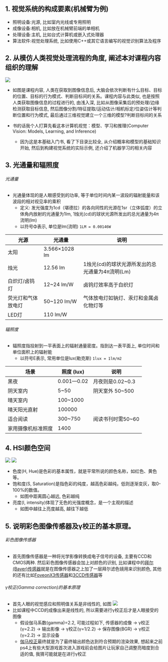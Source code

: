 ## 1. 视觉系统的构成要素(机械臂为例)
- 照明设备:光源, 比如室内光线或专用照明
- 成像设备:相机, 比如放在机械臂前端的单相机
- 处理设备:主机, 比如台式计算机或嵌入式处理器
- 算法软件:视觉处理系统, 比如使用C++或其它语言编写的视觉识别算法及程序

## 2. 从模仿人类视觉处理流程的角度, 阐述本对课程内容组织的理解
![](http://ww3.sinaimg.cn/large/006tNc79gy1g5oul0bdozj30iy0jmagg.jpg)

- 如图是课程内容, 人类在获取到图像信息后, 大脑会依次判断有什么目标、目标的位置、目标的行为模式、判断目标间的关系。课程内容与此类似, 也是按照人类获取图像信息的过程进行的, 由浅入深, 比如从图像采集后的预处理/边缘检测获取目标信息, 然后图像分割/特征提取/运动估计/相机标定/位姿估计等判断位置和行为模式, 最后通过三维视觉建立一个三维的模型?判断目标间的关系

- 书的话我个人打算先看这本计算机视觉：模型、学习和推理(Computer Vision: Models, Learning, and Inference)
  - 因为这是本基础入门书, 看了下目录比较全, 从介绍概率和模型的基础知识开始, 然后到构建视觉系统的实际示例, 还介绍了机器学习的相关内容

## 3. 光通量和辐照度
###### 光通量
- 光通量体现的是人眼感受到的功率, 等于单位时间内某一波段的辐射能量和该波段的相对视见率的乘积
  - 定义: 发光强度为1cd（堪德拉）的各向同性的光源在1sr（立体弧度）的立体角内放射的光通量为1lm, 1烛光(cd)的球状光源所发出的总光通量为4π流明(lm)
  - 以符号Φ表示, 单位是lm(流明) `1LM = 0.00146W`

| 光源 | 光通量  | 说明 |
| --- | ---    | --- |
| 太阳 | 3.566×1028 lm | |
| 烛光 | 12.56 lm | 1烛光(cd)的球状光源所发出的总光通量为4π流明(Lm)|
| 白炽灯/卤钨灯 | 12~24 lm/W | 卤钨灯效率高于白织灯|
| 荧光灯和气体放电灯 | 50~120 lm/W | 气体放电灯如钠灯、汞灯和金属卤化物灯等 |
| LED灯 | 110 lm/W | |

###### 辐照度
- 辐照度指投射到一平表面上的辐射通量密度。指到达一表平面上, 单位时间和单位面积上的辐射能
  - 以符号E表示, 常用单位是lux(勒克斯) `1lux = 1lm/m2`

| 场景 | 照度 (lux) | 说明 |
| --- | --- | --- |
| 黑夜 | 0.001—0.02 | 月夜则是0.02~0.3 |
| 阴天室内 | 5~50 | 阴天室外 50~500  |
| 晴天室内 | 100~1000 |  |
| 晴天阳光直射  | 100000 | | 
| 适合阅读 | 300~750 | 阅读书刊时需50~60 | 
| 家用摄像机标准照度 | 1400 | |


## 4. HSI颜色空间
![](http://ww1.sinaimg.cn/large/006tNc79gy1g5ou1vp5onj30r80fkgzu.jpg)
![](http://ww2.sinaimg.cn/large/006tNc79gy1g5ou2ichfyj310s0r47wh.jpg)

- 色度(H, Hue)是色彩的基本属性，就是平常所说的颜色名称，如红色、黄色等。
- 饱和度(S, Saturation)是指色彩的纯度，越高色彩越纯，低则逐渐变灰，取0-100%的数值。
  - 如图中距离圆心越远, 色彩越纯
- 亮度(I, intensity)体现了无色的光强度概念，是一个主观的描述
  - 如图中越往上亮度越高, 越往下越低


## 5. 说明彩色图像传感器及γ校正的基本原理。
###### 彩色图像传感器
- 首先图像传感器是一种将光学影像转换成电子信号的设备, 主要有CCD和CMOS两种. 然后彩色图像传感器会加上对颜色的识别, 比如课程中的[拜尔(Bayer)传感器](https://en.wikipedia.org/wiki/Bayer_filter)就是在图像传感器之上加了一层拜尔滤色镜用来识别颜色, 其他的还有比如[FoveonX3传感器](https://zh.wikipedia.org/wiki/Foveon_X3)和[3CCD传感器](https://en.wikipedia.org/wiki/Three-CCD_camera)等

###### γ校正(Gamma correction)的基本原理
- 首先人眼的视觉感应和照明值关系是非线性的, 如图
![](http://ww1.sinaimg.cn/large/006tNc79gy1g5or1eb7jgj30qs0ma45o.jpg)
- 比如课程中CCD的成像出来是线性的, 所以需要进行γ校正后才是人眼接受的图像
  - 假设伽马系数(gamma)=2.2, 可能过程如下, 传感器的成像 -> γ校正(γ=2.2) -> 输出影像 -> γ校正(γ=1/2.2) -> 保存图像(BGR) -> γ校正(γ=2.2) -> 显示设备
  - [伽马校正](http://www.twinklingstar.cn/2016/2676/gamma_correction/)最终就是为了最终输出颜色达到符合预期的渲染效果, 想起来之前ps4上有些大型游戏首次进入游戏前会给图片让玩家自己调整亮暗度到合适的值, 我猜可能就是在进行γ校正
